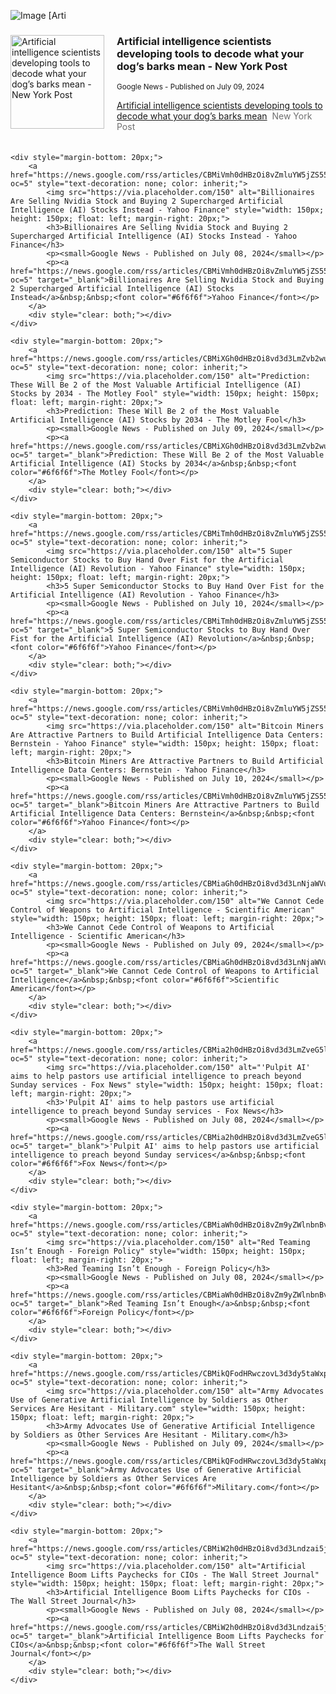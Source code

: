 ![Image](default_image.jpg)
[Arti
    <div style="margin-bottom: 20px;">
        <a href="https://news.google.com/rss/articles/CBMie2h0dHBzOi8vbnlwb3N0LmNvbS8yMDI0LzA3LzA5L3RlY2gvYXJ0aWZpY2lhbC1pbnRlbGxpZ2VuY2Utc2NpZW50aXN0cy1kZXZlbG9waW5nLXRvb2xzLXRvLWRlY29kZS13aGF0LXlvdXItZG9ncy1iYXJrcy1tZWFuL9IBAA?oc=5" style="text-decoration: none; color: inherit;">
            <img src="https://via.placeholder.com/150" alt="Artificial intelligence scientists developing tools to decode what your dog’s barks mean - New York Post" style="width: 150px; height: 150px; float: left; margin-right: 20px;">
            <h3>Artificial intelligence scientists developing tools to decode what your dog’s barks mean - New York Post</h3>
            <p><small>Google News - Published on July 09, 2024</small></p>
            <p><a href="https://news.google.com/rss/articles/CBMie2h0dHBzOi8vbnlwb3N0LmNvbS8yMDI0LzA3LzA5L3RlY2gvYXJ0aWZpY2lhbC1pbnRlbGxpZ2VuY2Utc2NpZW50aXN0cy1kZXZlbG9waW5nLXRvb2xzLXRvLWRlY29kZS13aGF0LXlvdXItZG9ncy1iYXJrcy1tZWFuL9IBAA?oc=5" target="_blank">Artificial intelligence scientists developing tools to decode what your dog’s barks mean</a>&nbsp;&nbsp;<font color="#6f6f6f">New York Post </font></p>
        </a>
        <div style="clear: both;"></div>
    </div>
    
    <div style="margin-bottom: 20px;">
        <a href="https://news.google.com/rss/articles/CBMiVmh0dHBzOi8vZmluYW5jZS55YWhvby5jb20vbmV3cy9iaWxsaW9uYWlyZXMtc2VsbGluZy1udmlkaWEtc3RvY2stYnV5aW5nLTA5MTIwMDUyNS5odG1s0gEA?oc=5" style="text-decoration: none; color: inherit;">
            <img src="https://via.placeholder.com/150" alt="Billionaires Are Selling Nvidia Stock and Buying 2 Supercharged Artificial Intelligence (AI) Stocks Instead - Yahoo Finance" style="width: 150px; height: 150px; float: left; margin-right: 20px;">
            <h3>Billionaires Are Selling Nvidia Stock and Buying 2 Supercharged Artificial Intelligence (AI) Stocks Instead - Yahoo Finance</h3>
            <p><small>Google News - Published on July 08, 2024</small></p>
            <p><a href="https://news.google.com/rss/articles/CBMiVmh0dHBzOi8vZmluYW5jZS55YWhvby5jb20vbmV3cy9iaWxsaW9uYWlyZXMtc2VsbGluZy1udmlkaWEtc3RvY2stYnV5aW5nLTA5MTIwMDUyNS5odG1s0gEA?oc=5" target="_blank">Billionaires Are Selling Nvidia Stock and Buying 2 Supercharged Artificial Intelligence (AI) Stocks Instead</a>&nbsp;&nbsp;<font color="#6f6f6f">Yahoo Finance</font></p>
        </a>
        <div style="clear: both;"></div>
    </div>
    
    <div style="margin-bottom: 20px;">
        <a href="https://news.google.com/rss/articles/CBMiXGh0dHBzOi8vd3d3LmZvb2wuY29tL2ludmVzdGluZy8yMDI0LzA3LzA5L3ByZWRpY3Rpb24td2lsbC1iZS0yLW1vc3QtdmFsdWFibGUtYWktc3RvY2tzLTIwMzQv0gEA?oc=5" style="text-decoration: none; color: inherit;">
            <img src="https://via.placeholder.com/150" alt="Prediction: These Will Be 2 of the Most Valuable Artificial Intelligence (AI) Stocks by 2034 - The Motley Fool" style="width: 150px; height: 150px; float: left; margin-right: 20px;">
            <h3>Prediction: These Will Be 2 of the Most Valuable Artificial Intelligence (AI) Stocks by 2034 - The Motley Fool</h3>
            <p><small>Google News - Published on July 09, 2024</small></p>
            <p><a href="https://news.google.com/rss/articles/CBMiXGh0dHBzOi8vd3d3LmZvb2wuY29tL2ludmVzdGluZy8yMDI0LzA3LzA5L3ByZWRpY3Rpb24td2lsbC1iZS0yLW1vc3QtdmFsdWFibGUtYWktc3RvY2tzLTIwMzQv0gEA?oc=5" target="_blank">Prediction: These Will Be 2 of the Most Valuable Artificial Intelligence (AI) Stocks by 2034</a>&nbsp;&nbsp;<font color="#6f6f6f">The Motley Fool</font></p>
        </a>
        <div style="clear: both;"></div>
    </div>
    
    <div style="margin-bottom: 20px;">
        <a href="https://news.google.com/rss/articles/CBMiTmh0dHBzOi8vZmluYW5jZS55YWhvby5jb20vbmV3cy81LXN1cGVyLXNlbWljb25kdWN0b3Itc3RvY2tzLWJ1eS0wNzQ3MDA1MjcuaHRtbNIBAA?oc=5" style="text-decoration: none; color: inherit;">
            <img src="https://via.placeholder.com/150" alt="5 Super Semiconductor Stocks to Buy Hand Over Fist for the Artificial Intelligence (AI) Revolution - Yahoo Finance" style="width: 150px; height: 150px; float: left; margin-right: 20px;">
            <h3>5 Super Semiconductor Stocks to Buy Hand Over Fist for the Artificial Intelligence (AI) Revolution - Yahoo Finance</h3>
            <p><small>Google News - Published on July 10, 2024</small></p>
            <p><a href="https://news.google.com/rss/articles/CBMiTmh0dHBzOi8vZmluYW5jZS55YWhvby5jb20vbmV3cy81LXN1cGVyLXNlbWljb25kdWN0b3Itc3RvY2tzLWJ1eS0wNzQ3MDA1MjcuaHRtbNIBAA?oc=5" target="_blank">5 Super Semiconductor Stocks to Buy Hand Over Fist for the Artificial Intelligence (AI) Revolution</a>&nbsp;&nbsp;<font color="#6f6f6f">Yahoo Finance</font></p>
        </a>
        <div style="clear: both;"></div>
    </div>
    
    <div style="margin-bottom: 20px;">
        <a href="https://news.google.com/rss/articles/CBMiVmh0dHBzOi8vZmluYW5jZS55YWhvby5jb20vbmV3cy9iaXRjb2luLW1pbmVycy1hdHRyYWN0aXZlLXBhcnRuZXJzLWJ1aWxkLTA4MjY0MTA1MC5odG1s0gEA?oc=5" style="text-decoration: none; color: inherit;">
            <img src="https://via.placeholder.com/150" alt="Bitcoin Miners Are Attractive Partners to Build Artificial Intelligence Data Centers: Bernstein - Yahoo Finance" style="width: 150px; height: 150px; float: left; margin-right: 20px;">
            <h3>Bitcoin Miners Are Attractive Partners to Build Artificial Intelligence Data Centers: Bernstein - Yahoo Finance</h3>
            <p><small>Google News - Published on July 10, 2024</small></p>
            <p><a href="https://news.google.com/rss/articles/CBMiVmh0dHBzOi8vZmluYW5jZS55YWhvby5jb20vbmV3cy9iaXRjb2luLW1pbmVycy1hdHRyYWN0aXZlLXBhcnRuZXJzLWJ1aWxkLTA4MjY0MTA1MC5odG1s0gEA?oc=5" target="_blank">Bitcoin Miners Are Attractive Partners to Build Artificial Intelligence Data Centers: Bernstein</a>&nbsp;&nbsp;<font color="#6f6f6f">Yahoo Finance</font></p>
        </a>
        <div style="clear: both;"></div>
    </div>
    
    <div style="margin-bottom: 20px;">
        <a href="https://news.google.com/rss/articles/CBMiaGh0dHBzOi8vd3d3LnNjaWVudGlmaWNhbWVyaWNhbi5jb20vYXJ0aWNsZS93ZS1jYW5ub3QtY2VkZS1jb250cm9sLW9mLXdlYXBvbnMtdG8tYXJ0aWZpY2lhbC1pbnRlbGxpZ2VuY2Uv0gEA?oc=5" style="text-decoration: none; color: inherit;">
            <img src="https://via.placeholder.com/150" alt="We Cannot Cede Control of Weapons to Artificial Intelligence - Scientific American" style="width: 150px; height: 150px; float: left; margin-right: 20px;">
            <h3>We Cannot Cede Control of Weapons to Artificial Intelligence - Scientific American</h3>
            <p><small>Google News - Published on July 09, 2024</small></p>
            <p><a href="https://news.google.com/rss/articles/CBMiaGh0dHBzOi8vd3d3LnNjaWVudGlmaWNhbWVyaWNhbi5jb20vYXJ0aWNsZS93ZS1jYW5ub3QtY2VkZS1jb250cm9sLW9mLXdlYXBvbnMtdG8tYXJ0aWZpY2lhbC1pbnRlbGxpZ2VuY2Uv0gEA?oc=5" target="_blank">We Cannot Cede Control of Weapons to Artificial Intelligence</a>&nbsp;&nbsp;<font color="#6f6f6f">Scientific American</font></p>
        </a>
        <div style="clear: both;"></div>
    </div>
    
    <div style="margin-bottom: 20px;">
        <a href="https://news.google.com/rss/articles/CBMia2h0dHBzOi8vd3d3LmZveG5ld3MuY29tL2xpZmVzdHlsZS9wdWxwaXQtYWktaGVscC1wYXN0b3JzLXVzZS1hcnRpZmljaWFsLWludGVsbGlnZW5jZS1wcmVhY2gtc3VuZGF5LXNlcnZpY2Vz0gFvaHR0cHM6Ly93d3cuZm94bmV3cy5jb20vbGlmZXN0eWxlL3B1bHBpdC1haS1oZWxwLXBhc3RvcnMtdXNlLWFydGlmaWNpYWwtaW50ZWxsaWdlbmNlLXByZWFjaC1zdW5kYXktc2VydmljZXMuYW1w?oc=5" style="text-decoration: none; color: inherit;">
            <img src="https://via.placeholder.com/150" alt="'Pulpit AI' aims to help pastors use artificial intelligence to preach beyond Sunday services - Fox News" style="width: 150px; height: 150px; float: left; margin-right: 20px;">
            <h3>'Pulpit AI' aims to help pastors use artificial intelligence to preach beyond Sunday services - Fox News</h3>
            <p><small>Google News - Published on July 08, 2024</small></p>
            <p><a href="https://news.google.com/rss/articles/CBMia2h0dHBzOi8vd3d3LmZveG5ld3MuY29tL2xpZmVzdHlsZS9wdWxwaXQtYWktaGVscC1wYXN0b3JzLXVzZS1hcnRpZmljaWFsLWludGVsbGlnZW5jZS1wcmVhY2gtc3VuZGF5LXNlcnZpY2Vz0gFvaHR0cHM6Ly93d3cuZm94bmV3cy5jb20vbGlmZXN0eWxlL3B1bHBpdC1haS1oZWxwLXBhc3RvcnMtdXNlLWFydGlmaWNpYWwtaW50ZWxsaWdlbmNlLXByZWFjaC1zdW5kYXktc2VydmljZXMuYW1w?oc=5" target="_blank">'Pulpit AI' aims to help pastors use artificial intelligence to preach beyond Sunday services</a>&nbsp;&nbsp;<font color="#6f6f6f">Fox News</font></p>
        </a>
        <div style="clear: both;"></div>
    </div>
    
    <div style="margin-bottom: 20px;">
        <a href="https://news.google.com/rss/articles/CBMiaWh0dHBzOi8vZm9yZWlnbnBvbGljeS5jb20vMjAyNC8wNy8wOC9hcnRpZmljaWFsLWludGVsbGlnZW5jZS1haS1lbGVjdGlvbi1taXNpbmZvcm1hdGlvbi10ZWNobm9sb2d5LXJpc2tzL9IBAA?oc=5" style="text-decoration: none; color: inherit;">
            <img src="https://via.placeholder.com/150" alt="Red Teaming Isn’t Enough - Foreign Policy" style="width: 150px; height: 150px; float: left; margin-right: 20px;">
            <h3>Red Teaming Isn’t Enough - Foreign Policy</h3>
            <p><small>Google News - Published on July 08, 2024</small></p>
            <p><a href="https://news.google.com/rss/articles/CBMiaWh0dHBzOi8vZm9yZWlnbnBvbGljeS5jb20vMjAyNC8wNy8wOC9hcnRpZmljaWFsLWludGVsbGlnZW5jZS1haS1lbGVjdGlvbi1taXNpbmZvcm1hdGlvbi10ZWNobm9sb2d5LXJpc2tzL9IBAA?oc=5" target="_blank">Red Teaming Isn’t Enough</a>&nbsp;&nbsp;<font color="#6f6f6f">Foreign Policy</font></p>
        </a>
        <div style="clear: both;"></div>
    </div>
    
    <div style="margin-bottom: 20px;">
        <a href="https://news.google.com/rss/articles/CBMikQFodHRwczovL3d3dy5taWxpdGFyeS5jb20vZGFpbHktbmV3cy8yMDI0LzA3LzA5L2FybXktYWR2b2NhdGVzLXVzZS1vZi1nZW5lcmF0aXZlLWFydGlmaWNpYWwtaW50ZWxsaWdlbmNlLXNvbGRpZXJzLW90aGVyLXNlcnZpY2VzLWFyZS1oZXNpdGFudC5odG1s0gGVAWh0dHBzOi8vd3d3Lm1pbGl0YXJ5LmNvbS9kYWlseS1uZXdzLzIwMjQvMDcvMDkvYXJteS1hZHZvY2F0ZXMtdXNlLW9mLWdlbmVyYXRpdmUtYXJ0aWZpY2lhbC1pbnRlbGxpZ2VuY2Utc29sZGllcnMtb3RoZXItc2VydmljZXMtYXJlLWhlc2l0YW50Lmh0bWw_YW1w?oc=5" style="text-decoration: none; color: inherit;">
            <img src="https://via.placeholder.com/150" alt="Army Advocates Use of Generative Artificial Intelligence by Soldiers as Other Services Are Hesitant - Military.com" style="width: 150px; height: 150px; float: left; margin-right: 20px;">
            <h3>Army Advocates Use of Generative Artificial Intelligence by Soldiers as Other Services Are Hesitant - Military.com</h3>
            <p><small>Google News - Published on July 09, 2024</small></p>
            <p><a href="https://news.google.com/rss/articles/CBMikQFodHRwczovL3d3dy5taWxpdGFyeS5jb20vZGFpbHktbmV3cy8yMDI0LzA3LzA5L2FybXktYWR2b2NhdGVzLXVzZS1vZi1nZW5lcmF0aXZlLWFydGlmaWNpYWwtaW50ZWxsaWdlbmNlLXNvbGRpZXJzLW90aGVyLXNlcnZpY2VzLWFyZS1oZXNpdGFudC5odG1s0gGVAWh0dHBzOi8vd3d3Lm1pbGl0YXJ5LmNvbS9kYWlseS1uZXdzLzIwMjQvMDcvMDkvYXJteS1hZHZvY2F0ZXMtdXNlLW9mLWdlbmVyYXRpdmUtYXJ0aWZpY2lhbC1pbnRlbGxpZ2VuY2Utc29sZGllcnMtb3RoZXItc2VydmljZXMtYXJlLWhlc2l0YW50Lmh0bWw_YW1w?oc=5" target="_blank">Army Advocates Use of Generative Artificial Intelligence by Soldiers as Other Services Are Hesitant</a>&nbsp;&nbsp;<font color="#6f6f6f">Military.com</font></p>
        </a>
        <div style="clear: both;"></div>
    </div>
    
    <div style="margin-bottom: 20px;">
        <a href="https://news.google.com/rss/articles/CBMiW2h0dHBzOi8vd3d3Lndzai5jb20vYXJ0aWNsZXMvYXJ0aWZpY2lhbC1pbnRlbGxpZ2VuY2UtYm9vbS1saWZ0cy1wYXljaGVja3MtZm9yLWNpb3MtZTE1MjdlYWLSAQA?oc=5" style="text-decoration: none; color: inherit;">
            <img src="https://via.placeholder.com/150" alt="Artificial Intelligence Boom Lifts Paychecks for CIOs - The Wall Street Journal" style="width: 150px; height: 150px; float: left; margin-right: 20px;">
            <h3>Artificial Intelligence Boom Lifts Paychecks for CIOs - The Wall Street Journal</h3>
            <p><small>Google News - Published on July 08, 2024</small></p>
            <p><a href="https://news.google.com/rss/articles/CBMiW2h0dHBzOi8vd3d3Lndzai5jb20vYXJ0aWNsZXMvYXJ0aWZpY2lhbC1pbnRlbGxpZ2VuY2UtYm9vbS1saWZ0cy1wYXljaGVja3MtZm9yLWNpb3MtZTE1MjdlYWLSAQA?oc=5" target="_blank">Artificial Intelligence Boom Lifts Paychecks for CIOs</a>&nbsp;&nbsp;<font color="#6f6f6f">The Wall Street Journal</font></p>
        </a>
        <div style="clear: both;"></div>
    </div>
    
